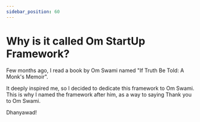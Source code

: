 ```yaml
---
sidebar_position: 60
---
```


# Why is it called Om StartUp Framework?

Few months ago, I read a book by Om Swami named "If Truth Be Told: A Monk's Memoir".

It deeply inspired me, so I decided to dedicate this framework to Om Swami. This is why I named the framework after him, as a way to saying Thank you to Om Swami.

Dhanyawad!